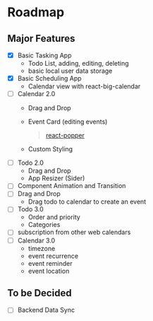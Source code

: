 # Roadmap

## Major Features

- [x] Basic Tasking App
    - Todo List, adding, editing, deleting
    - basic local user data storage
- [x] Basic Scheduling App
    - Calendar view with react-big-calendar
- [ ] Calendar 2.0
    - Drag and Drop
    - Event Card (editing events)
      > [react-popper](https://popper.js.org/react-popper/v2/)

    - Custom Styling
- [ ] Todo 2.0
    - Drag and Drop
    - App Resizer (Sider)
- [ ] Component Animation and Transition
- [ ] Drag and Drop
    - Drag todo to calendar to create an event
- [ ] Todo 3.0
    - Order and priority
    - Categories
- [ ] subscription from other web calendars
- [ ] Calendar 3.0
    - timezone
    - event recurrence
    - event reminder
    - event location

## To be Decided

- [ ] Backend Data Sync
